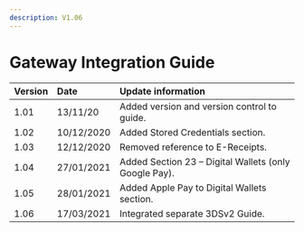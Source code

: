```yaml
---
description: V1.06
---
```


# Gateway Integration Guide

| Version | Date | Update information |
| :--- | :--- | :--- |
| 1.01 | 13/11/20 | Added version and version control to guide. |
| 1.02 | 10/12/2020 | Added Stored Credentials section. |
| 1.03 | 12/12/2020 | Removed reference to E-Receipts. |
| 1.04 | 27/01/2021 | Added Section 23 – Digital Wallets \(only Google Pay\). |
| 1.05 | 28/01/2021 | Added Apple Pay to Digital Wallets section. |
| 1.06 | 17/03/2021 | Integrated separate 3DSv2 Guide. |

